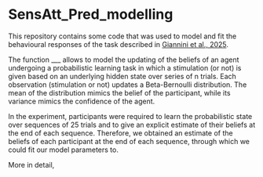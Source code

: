 # SensAtt_Pred_modelling
This repository contains some code that was used to model and fit the behavioural responses of the task described in [Giannini et al., 2025](https://www.nature.com/articles/s41598-025-87244-9). 

The function ___ allows to model the updating of the beliefs of an agent undergoing a probabilistic learning task in which a stimulation (or not) is given based on an underlying hidden state over series of n trials. Each observation (stimulation or not) updates a Beta-Bernoulli distribution. The mean of the distribution mimics the belief of the participant, while its variance mimics the confidence of the agent.  

In the experiment, participants were required to learn the probabilistic state over sequences of 25 trials and to give an explicit estimate of their beliefs at the end of each sequence. Therefore, we obtained an estimate of the beliefs of each participant at the end of each sequence, through which we could fit our model parameters to. 

More in detail, 

